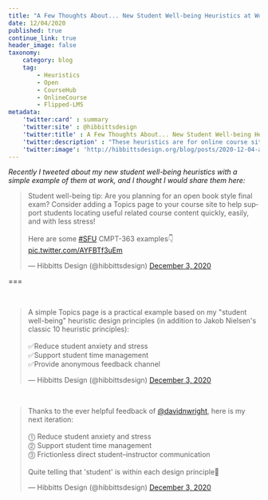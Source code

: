 ```yaml
---
title: "A Few Thoughts About... New Student Well-being Heuristics at Work"
date: 12/04/2020
published: true
continue_link: true
header_image: false
taxonomy:
    category: blog
    tag:
        - Heuristics
        - Open
        - CourseHub
        - OnlineCourse
        - Flipped-LMS
metadata:
    'twitter:card' : summary
    'twitter:site' : @hibbittsdesign
    'twitter:title' : A Few Thoughts About... New Student Well-being Heuristics at Work
    'twitter:description' : "These heuristics are for online course sites, and are in additional to Nielsen's classic 10 heuristics"
    'twitter:image': 'http://hibbittsdesign.org/blog/posts/2020-12-04-a-few-thoughts-about-new-student-well-being-heuristics-at-work/slide.png'
---
```


_Recently I tweeted about my new student well-being heuristics with a simple example of them at work, and I thought I would share them here:_

<blockquote class="twitter-tweet" data-lang="en"><p lang="en" dir="ltr">Student well-being tip: Are you planning for an open book style final exam? Consider adding a Topics page to your course site to help support students locating useful related course content quickly, easily, and with less stress!<br><br>Here are some <a href="https://twitter.com/hashtag/SFU?src=hash&amp;ref_src=twsrc%5Etfw">#SFU</a> CMPT-363 examples👇 <a href="https://t.co/AYFBTf3uEm">pic.twitter.com/AYFBTf3uEm</a></p>&mdash; Hibbitts Design (@hibbittsdesign) <a href="https://twitter.com/hibbittsdesign/status/1334547601874591746?ref_src=twsrc%5Etfw">December 3, 2020</a></blockquote>
<script async src="https://platform.twitter.com/widgets.js" charset="utf-8"></script>

===

<br>

<blockquote class="twitter-tweet" data-conversation="none"><p lang="en" dir="ltr">A simple Topics page is a practical example based on my &quot;student well-being&quot; heuristic design principles (in addition to Jakob Nielsen&#39;s classic 10 heuristic principles):<br><br>✅Reduce student anxiety and stress<br>✅Support student time management<br>✅Provide anonymous feedback channel</p>&mdash; Hibbitts Design (@hibbittsdesign) <a href="https://twitter.com/hibbittsdesign/status/1334560882836193281?ref_src=twsrc%5Etfw">December 3, 2020</a></blockquote> <script async src="https://platform.twitter.com/widgets.js" charset="utf-8"></script>

<br>

<blockquote class="twitter-tweet" data-conversation="none"><p lang="en" dir="ltr">Thanks to the ever helpful feedback of <a href="https://twitter.com/davidnwright?ref_src=twsrc%5Etfw">@davidnwright</a>, here is my next iteration:<br><br>⓵ Reduce student anxiety and stress<br>⓶ Support student time management<br>⓷ Frictionless direct student–instructor communication<br><br>Quite telling that &#39;student&#39; is within each design principle🙂</p>&mdash; Hibbitts Design (@hibbittsdesign) <a href="https://twitter.com/hibbittsdesign/status/1334574342097698816?ref_src=twsrc%5Etfw">December 3, 2020</a></blockquote> <script async src="https://platform.twitter.com/widgets.js" charset="utf-8"></script>
